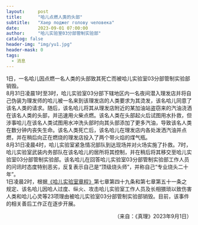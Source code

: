 ```yaml
---
layout:     post
title:      "哈儿点燃人类的头部"
subtitle:   "Хаер поджег голову человека"
date:       2023-09-01 07:00:00
author:     "哈儿实验室03分部管制实验部"
catalog: false
header-img: "img/yu1.jpg"
header-mask: 0
tags:
  - 消息
---
```


1日，一名哈儿因点燃一名人类的头部致其死亡而被哈儿实验室03分部管制实验部销毁。  
8月31日凌晨1时至3时，哈儿实验室03分部下辖地区内一名夜间潜入理发店并将自己伪装为理发师的哈儿被一名来到该理发店的人类要求为其烫发，该名哈儿同意了该名人类的请求。随后，该名哈儿将其从理发店附近的某加油站盗窃来的汽油浇洒在该名人类的头部，并迅速用火柴点燃。该名人类在头部起火后试图用水扑救，但涉事哈儿在该名人类试图用水冲洗头部时向其头部添加了更多汽油，导致该名人类在数分钟内丧失生命。该名人类死亡后，该名哈儿在理发店内各处泼洒汽油并点燃，并在稍后向正在燃烧的理发店投入了两个带火焰的煤气瓶。  
8月31日凌晨4时，哈儿实验室紧急情况部队到达现场并对火场实施了扑救。7时，哈儿实验室武装内务部队在该名哈儿的居所将其控制，并在稍后将其移交至哈儿实验室03分部管制实验部。该名哈儿在回答哈儿实验室03分部管制实验部工作人员的问讯时态度特别恶劣，反复表示自己是“顶级烧头师”，并称自己“专业烧头二十年”。  
1日凌晨2时，根据[《哈儿实验室章程》](https://khayer.cn/konstitutsiya/)第七章第四十九条和第七章第五十一条之规定、该名哈儿因哈人过度、纵火、攻击哈儿实验室工作人员及长相猥琐以致伤害人类和哈儿心灵等23项理由被哈儿实验室03分部管制实验部销毁。目前，该事件的相关善后工作正在逐步开展。
<div style="text-align: right">（来自：《真理》2023年9月1日）</div>